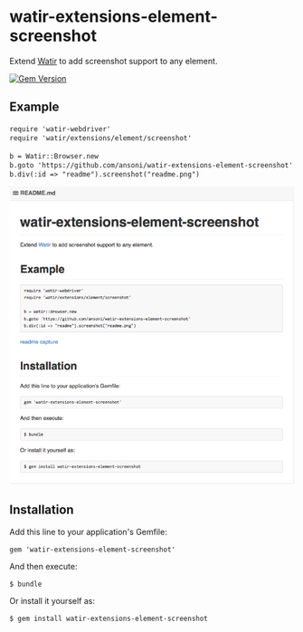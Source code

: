 # watir-extensions-element-screenshot

Extend [Watir](https://github.com/watir/watir-webdriver/) to add screenshot support to any element.

[![Gem Version](https://badge.fury.io/rb/watir-extensions-element-screenshot.svg)](https://badge.fury.io/rb/watir-extensions-element-screenshot)

## Example

```
require 'watir-webdriver'
require 'watir/extensions/element/screenshot'

b = Watir::Browser.new
b.goto 'https://github.com/ansoni/watir-extensions-element-screenshot'
b.div(:id => "readme").screenshot("readme.png")
```

![readme capture](./examples/readme.png?raw=true)

## Installation

Add this line to your application's Gemfile:

    gem 'watir-extensions-element-screenshot'

And then execute:

    $ bundle

Or install it yourself as:

    $ gem install watir-extensions-element-screenshot



